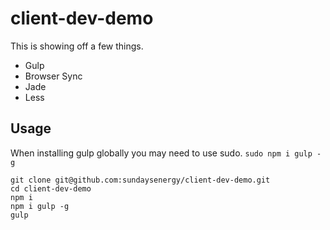 client-dev-demo
===============

This is showing off a few things.

* Gulp
* Browser Sync
* Jade
* Less

## Usage

When installing gulp globally you may need to use sudo. `sudo npm i gulp -g`

    git clone git@github.com:sundaysenergy/client-dev-demo.git
    cd client-dev-demo
    npm i
    npm i gulp -g
    gulp

